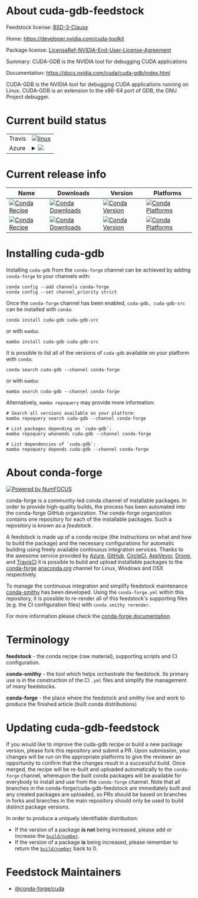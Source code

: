 About cuda-gdb-feedstock
========================

Feedstock license: [BSD-3-Clause](https://github.com/conda-forge/cuda-gdb-feedstock/blob/main/LICENSE.txt)

Home: https://developer.nvidia.com/cuda-toolkit

Package license: [LicenseRef-NVIDIA-End-User-License-Agreement](https://docs.nvidia.com/cuda/eula/index.html)

Summary: CUDA-GDB is the NVIDIA tool for debugging CUDA applications

Documentation: https://docs.nvidia.com/cuda/cuda-gdb/index.html

CUDA-GDB is the NVIDIA tool for debugging CUDA applications running on Linux.
CUDA-GDB is an extension to the x86-64 port of GDB, the GNU Project debugger.


Current build status
====================


<table><tr>
    <td>Travis</td>
    <td>
      <a href="https://app.travis-ci.com/conda-forge/cuda-gdb-feedstock">
        <img alt="linux" src="https://img.shields.io/travis/com/conda-forge/cuda-gdb-feedstock/main.svg?label=Linux">
      </a>
    </td>
  </tr>
    
  <tr>
    <td>Azure</td>
    <td>
      <details>
        <summary>
          <a href="https://dev.azure.com/conda-forge/feedstock-builds/_build/latest?definitionId=19544&branchName=main">
            <img src="https://dev.azure.com/conda-forge/feedstock-builds/_apis/build/status/cuda-gdb-feedstock?branchName=main">
          </a>
        </summary>
        <table>
          <thead><tr><th>Variant</th><th>Status</th></tr></thead>
          <tbody><tr>
              <td>linux_64</td>
              <td>
                <a href="https://dev.azure.com/conda-forge/feedstock-builds/_build/latest?definitionId=19544&branchName=main">
                  <img src="https://dev.azure.com/conda-forge/feedstock-builds/_apis/build/status/cuda-gdb-feedstock?branchName=main&jobName=linux&configuration=linux%20linux_64_" alt="variant">
                </a>
              </td>
            </tr><tr>
              <td>linux_aarch64</td>
              <td>
                <a href="https://dev.azure.com/conda-forge/feedstock-builds/_build/latest?definitionId=19544&branchName=main">
                  <img src="https://dev.azure.com/conda-forge/feedstock-builds/_apis/build/status/cuda-gdb-feedstock?branchName=main&jobName=linux&configuration=linux%20linux_aarch64_" alt="variant">
                </a>
              </td>
            </tr>
          </tbody>
        </table>
      </details>
    </td>
  </tr>
</table>

Current release info
====================

| Name | Downloads | Version | Platforms |
| --- | --- | --- | --- |
| [![Conda Recipe](https://img.shields.io/badge/recipe-cuda--gdb-green.svg)](https://anaconda.org/conda-forge/cuda-gdb) | [![Conda Downloads](https://img.shields.io/conda/dn/conda-forge/cuda-gdb.svg)](https://anaconda.org/conda-forge/cuda-gdb) | [![Conda Version](https://img.shields.io/conda/vn/conda-forge/cuda-gdb.svg)](https://anaconda.org/conda-forge/cuda-gdb) | [![Conda Platforms](https://img.shields.io/conda/pn/conda-forge/cuda-gdb.svg)](https://anaconda.org/conda-forge/cuda-gdb) |
| [![Conda Recipe](https://img.shields.io/badge/recipe-cuda--gdb--src-green.svg)](https://anaconda.org/conda-forge/cuda-gdb-src) | [![Conda Downloads](https://img.shields.io/conda/dn/conda-forge/cuda-gdb-src.svg)](https://anaconda.org/conda-forge/cuda-gdb-src) | [![Conda Version](https://img.shields.io/conda/vn/conda-forge/cuda-gdb-src.svg)](https://anaconda.org/conda-forge/cuda-gdb-src) | [![Conda Platforms](https://img.shields.io/conda/pn/conda-forge/cuda-gdb-src.svg)](https://anaconda.org/conda-forge/cuda-gdb-src) |

Installing cuda-gdb
===================

Installing `cuda-gdb` from the `conda-forge` channel can be achieved by adding `conda-forge` to your channels with:

```
conda config --add channels conda-forge
conda config --set channel_priority strict
```

Once the `conda-forge` channel has been enabled, `cuda-gdb, cuda-gdb-src` can be installed with `conda`:

```
conda install cuda-gdb cuda-gdb-src
```

or with `mamba`:

```
mamba install cuda-gdb cuda-gdb-src
```

It is possible to list all of the versions of `cuda-gdb` available on your platform with `conda`:

```
conda search cuda-gdb --channel conda-forge
```

or with `mamba`:

```
mamba search cuda-gdb --channel conda-forge
```

Alternatively, `mamba repoquery` may provide more information:

```
# Search all versions available on your platform:
mamba repoquery search cuda-gdb --channel conda-forge

# List packages depending on `cuda-gdb`:
mamba repoquery whoneeds cuda-gdb --channel conda-forge

# List dependencies of `cuda-gdb`:
mamba repoquery depends cuda-gdb --channel conda-forge
```


About conda-forge
=================

[![Powered by
NumFOCUS](https://img.shields.io/badge/powered%20by-NumFOCUS-orange.svg?style=flat&colorA=E1523D&colorB=007D8A)](https://numfocus.org)

conda-forge is a community-led conda channel of installable packages.
In order to provide high-quality builds, the process has been automated into the
conda-forge GitHub organization. The conda-forge organization contains one repository
for each of the installable packages. Such a repository is known as a *feedstock*.

A feedstock is made up of a conda recipe (the instructions on what and how to build
the package) and the necessary configurations for automatic building using freely
available continuous integration services. Thanks to the awesome service provided by
[Azure](https://azure.microsoft.com/en-us/services/devops/), [GitHub](https://github.com/),
[CircleCI](https://circleci.com/), [AppVeyor](https://www.appveyor.com/),
[Drone](https://cloud.drone.io/welcome), and [TravisCI](https://travis-ci.com/)
it is possible to build and upload installable packages to the
[conda-forge](https://anaconda.org/conda-forge) [anaconda.org](https://anaconda.org/)
channel for Linux, Windows and OSX respectively.

To manage the continuous integration and simplify feedstock maintenance
[conda-smithy](https://github.com/conda-forge/conda-smithy) has been developed.
Using the ``conda-forge.yml`` within this repository, it is possible to re-render all of
this feedstock's supporting files (e.g. the CI configuration files) with ``conda smithy rerender``.

For more information please check the [conda-forge documentation](https://conda-forge.org/docs/).

Terminology
===========

**feedstock** - the conda recipe (raw material), supporting scripts and CI configuration.

**conda-smithy** - the tool which helps orchestrate the feedstock.
                   Its primary use is in the construction of the CI ``.yml`` files
                   and simplify the management of *many* feedstocks.

**conda-forge** - the place where the feedstock and smithy live and work to
                  produce the finished article (built conda distributions)


Updating cuda-gdb-feedstock
===========================

If you would like to improve the cuda-gdb recipe or build a new
package version, please fork this repository and submit a PR. Upon submission,
your changes will be run on the appropriate platforms to give the reviewer an
opportunity to confirm that the changes result in a successful build. Once
merged, the recipe will be re-built and uploaded automatically to the
`conda-forge` channel, whereupon the built conda packages will be available for
everybody to install and use from the `conda-forge` channel.
Note that all branches in the conda-forge/cuda-gdb-feedstock are
immediately built and any created packages are uploaded, so PRs should be based
on branches in forks and branches in the main repository should only be used to
build distinct package versions.

In order to produce a uniquely identifiable distribution:
 * If the version of a package **is not** being increased, please add or increase
   the [``build/number``](https://docs.conda.io/projects/conda-build/en/latest/resources/define-metadata.html#build-number-and-string).
 * If the version of a package **is** being increased, please remember to return
   the [``build/number``](https://docs.conda.io/projects/conda-build/en/latest/resources/define-metadata.html#build-number-and-string)
   back to 0.

Feedstock Maintainers
=====================

* [@conda-forge/cuda](https://github.com/conda-forge/cuda/)

